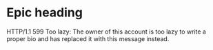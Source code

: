 # Epic heading

 HTTP/1.1 599 Too lazy: The owner of this account is too lazy to write a proper bio and has replaced it with this message instead.
